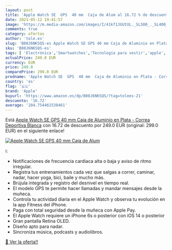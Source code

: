 ```yaml
---
layout: post
title: 'Apple Watch SE  GPS  40 mm  Caja de Alum al 16.72 % de descuento'
date: 2021-05-12 19:41:57
image: 'https://m.media-amazon.com/images/I/41kf1JGUtUL._SL500_._SL400_.jpg'
comments: true
category: ofertas
author: 'tole.es'
slug: 'B08J6NKSQS-es Apple Watch SE GPS 40 mm Caja de Aluminio en Plata -...'
sku: 'B08J6NKSQS-es'
tags: [ 'Electrónica','Smartwatches','Tecnología para vestir','apple', ]
actualPrice: 249.0 EUR
currency: EUR
price: 249.0
comparePrice: 299.0 EUR
prodname: 'Apple Watch SE  GPS  40 mm  Caja de Aluminio en Plata - Correa Deportiva Blanca'
country: 'es'
flag: '🇪🇸'
brand: 'Apple'
buyurl: 'https://www.amazon.es/dp/B08J6NKSQS/?tag=tolees-21'
descuento: '16.72'
average: '284.754461538461'
---
```


Está [Apple Watch SE  GPS  40 mm  Caja de Aluminio en Plata - Correa Deportiva Blanca](https://www.amazon.es/dp/B08J6NKSQS/?tag=tolees-21) con 16.72 de descuento por 249.0 EUR (original: 299.0 EUR) en el siguiente enlace!

[![Apple Watch SE  GPS  40 mm  Caja de Alum](https://m.media-amazon.com/images/I/41kf1JGUtUL._SL500_._SL400_.jpg)](https://www.amazon.es/dp/B08J6NKSQS/?tag=tolees-21)

ℹ️:

- Notificaciones de frecuencia cardiaca alta o baja y aviso de ritmo irregular.
- Registra tus entrenamientos cada vez que salgas a correr, caminar, nadar, hacer yoga, bici, baile y mucho más.
- Brújula integrada y registro del desnivel en tiempo real.
- El modelo GPS te permite hacer llamadas y mandar mensajes desde la muñeca.
- Controla tu actividad diaria en el Apple Watch y observa tu evolución en la app Fitness del iPhone.
- Paga con total seguridad desde la muñeca con Apple Pay.
- El Apple Watch requiere un iPhone 6s o posterior con iOS 14 o posterior
- Gran pantalla Retina OLED.
- Diseño apto para nadar.
- Sincroniza música, podcasts y audiolibros.

[🛒 Ver la oferta!!](https://www.amazon.es/dp/B08J6NKSQS/?tag=tolees-21)
